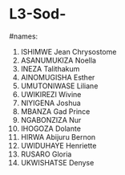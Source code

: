 # L3-Sod-

#names:
1. ISHIMWE Jean Chrysostome
2. ASANUMUKIZA Noella
3. INEZA Talithakum
4. AINOMUGISHA Esther
5. UMUTONIWASE Liliane
6. UWIKIREZI Wivine
7. NIYIGENA Joshua
8. MBANZA Gad Prince
9. NGABONZIZA Nur
10. IHOGOZA Dolante
11. HIRWA Abijuru Bernon
12. UWIDUHAYE Henriette
13. RUSARO Gloria
14. UKWISHATSE Denyse
